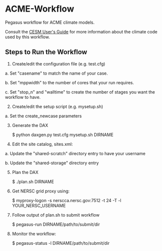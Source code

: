 ACME-Workflow
=============

Pegasus workflow for ACME climate models.

Consult the [CESM User's Guide](http://www.cesm.ucar.edu/models/cesm1.2/cesm/doc/usersguide/book1.html)
for more information about the climate code used by this workflow.

Steps to Run the Workflow
-------------------------

1. Create/edit the configuration file (e.g. test.cfg)

 a. Set "casename" to match the name of your case.

 b. Set "mppwidth" to the number of cores that your run requires.

 c. Set "stop_n" and "walltime" to create the number of stages you want
    the workflow to have.

2. Create/edit the setup script (e.g. mysetup.sh)

 a. Set the create_newcase parameters

3. Generate the DAX

    $ python daxgen.py test.cfg mysetup.sh DIRNAME

4. Edit the site catalog, sites.xml:

 a. Update the "shared-scratch" directory entry to have your username

 b. Update the "shared-storage" directory entry

5. Plan the DAX

    $ ./plan.sh DIRNAME

6. Get NERSC grid proxy using:

    $ myproxy-logon -s nerscca.nersc.gov:7512 -t 24 -T -l YOUR_NERSC_USERNAME

7. Follow output of plan.sh to submit workflow

    $ pegasus-run DIRNAME/path/to/submit/dir

8. Monitor the workflow:

    $ pegasus-status -l DIRNAME/path/to/submit/dir

